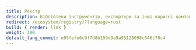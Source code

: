 ```yaml
---
title: Реєстр
description: Бібліотеки інструментів, експортери та інші корисні компоненти для OpenTelemetry Rust
redirect: /ecosystem/registry/?language=rust
build: { render: link }
weight: 300
default_lang_commit: e05fefe6c9f7d8b159d9a9a95128098c646c78c4
---
```

